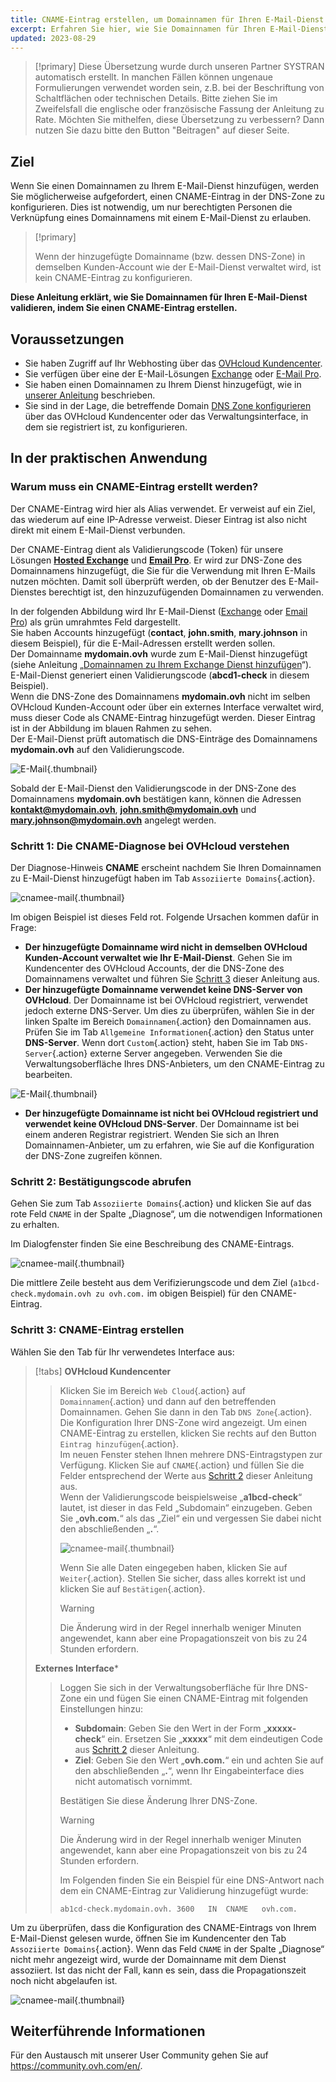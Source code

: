 ```yaml
---
title: CNAME-Eintrag erstellen, um Domainnamen für Ihren E-Mail-Dienst zu validieren
excerpt: Erfahren Sie hier, wie Sie Domainnamen für Ihren E-Mail-Dienst zu validieren, indem Sie einen CNAME-Eintrag anlegen
updated: 2023-08-29
---
```


> [!primary]
> Diese Übersetzung wurde durch unseren Partner SYSTRAN automatisch erstellt. In manchen Fällen können ungenaue Formulierungen verwendet worden sein, z.B. bei der Beschriftung von Schaltflächen oder technischen Details. Bitte ziehen Sie im Zweifelsfall die englische oder französische Fassung der Anleitung zu Rate. Möchten Sie mithelfen, diese Übersetzung zu verbessern? Dann nutzen Sie dazu bitte den Button "Beitragen" auf dieser Seite.
>

## Ziel

Wenn Sie einen Domainnamen zu Ihrem E-Mail-Dienst hinzufügen, werden Sie möglicherweise aufgefordert, einen CNAME-Eintrag in der DNS-Zone zu konfigurieren. Dies ist notwendig, um nur berechtigten Personen die Verknüpfung eines Domainnamens mit einem E-Mail-Dienst zu erlauben.

> [!primary]
>
> Wenn der hinzugefügte Domainname (bzw. dessen DNS-Zone) in demselben Kunden-Account wie der E-Mail-Dienst verwaltet wird, ist kein CNAME-Eintrag zu konfigurieren.

**Diese Anleitung erklärt, wie Sie Domainnamen für Ihren E-Mail-Dienst validieren, indem Sie einen CNAME-Eintrag erstellen.**

## Voraussetzungen

- Sie haben Zugriff auf Ihr Webhosting über das [OVHcloud Kundencenter](https://www.ovh.com/auth/?action=gotomanager&from=https://www.ovh.de/&ovhSubsidiary=de).
- Sie verfügen über eine der E-Mail-Lösungen [Exchange](https://www.ovhcloud.com/de/emails/) oder [E-Mail Pro](https://www.ovhcloud.com/de/emails/email-pro/).
- Sie haben einen Domainnamen zu Ihrem Dienst hinzugefügt, wie in [unserer Anleitung](/pages/web_cloud/email_and_collaborative_solutions/microsoft_exchange/exchange_adding_domain) beschrieben.
- Sie sind in der Lage, die betreffende Domain [DNS Zone konfigurieren](/pages/web_cloud/domains/dns_zone_edit) über das OVHcloud Kundencenter oder das Verwaltungsinterface, in dem sie registriert ist, zu konfigurieren.

## In der praktischen Anwendung

### Warum muss ein CNAME-Eintrag erstellt werden?

Der CNAME-Eintrag wird hier als Alias verwendet. Er verweist auf ein Ziel, das wiederum auf eine IP-Adresse verweist. Dieser Eintrag ist also nicht direkt mit einem E-Mail-Dienst verbunden.

Der CNAME-Eintrag dient als Validierungscode (Token) für unsere Lösungen [**Hosted Exchange**](https://www.ovhcloud.com/de-emails/hosted-exchange/) und [**Email Pro**](https://www.ovhcloud.com/de-gb/emails/email-pro/). Er wird zur DNS-Zone des Domainnamens hinzugefügt, die Sie für die Verwendung mit Ihren E-Mails nutzen möchten. Damit soll überprüft werden, ob der Benutzer des E-Mail-Dienstes berechtigt ist, den hinzuzufügenden Domainnamen zu verwenden.

In der folgenden Abbildung wird Ihr E-Mail-Dienst ([Exchange](https://www.ovhcloud.com/de/emails/) oder [Email Pro](https://www.ovhcloud.com/de/emails/email-pro/)) als 
grün umrahmtes Feld dargestellt.<br>
Sie haben Accounts hinzugefügt (**contact**, **john.smith**, **mary.johnson** in diesem Beispiel), für die E-Mail-Adressen erstellt werden sollen.<br>
Der Domainname **mydomain.ovh** wurde zum E-Mail-Dienst hinzugefügt (siehe Anleitung „[Domainnamen zu Ihrem Exchange Dienst hinzufügen](/pages/web_cloud/email_and_collaborative_solutions/microsoft_exchange/exchange_adding_domain)“).<br>
E-Mail-Dienst generiert einen Validierungscode (**abcd1-check** in diesem Beispiel).<br>
Wenn die DNS-Zone des Domainnamens **mydomain.ovh** nicht im selben OVHcloud Kunden-Account oder über ein externes Interface verwaltet wird, muss dieser Code als CNAME-Eintrag hinzugefügt werden. Dieser Eintrag ist in der Abbildung im blauen Rahmen zu sehen.<br>
Der E-Mail-Dienst prüft automatisch die DNS-Einträge des Domainnamens **mydomain.ovh** auf den Validierungscode.

![E-Mail](images/email-dns-conf-cname01.png){.thumbnail}

Sobald der E-Mail-Dienst den Validierungscode in der DNS-Zone des Domainnamens **mydomain.ovh** bestätigen kann, können die Adressen **kontakt@mydomain.ovh**, **john.smith@mydomain.ovh** und **mary.johnson@mydomain.ovh** angelegt werden.

### Schritt 1: Die CNAME-Diagnose bei OVHcloud verstehen <a name="step1"></a>

Der Diagnose-Hinweis **CNAME** erscheint nachdem Sie Ihren Domainnamen zu E-Mail-Dienst hinzugefügt haben im Tab `Assoziierte Domains`{.action}.

![cnamee-mail](images/cname_exchange_diagnostic.png){.thumbnail}

Im obigen Beispiel ist dieses Feld rot. Folgende Ursachen kommen dafür in Frage:

- **Der hinzugefügte Domainname wird nicht in demselben OVHcloud Kunden-Account verwaltet wie Ihr E-Mail-Dienst**. Gehen Sie im Kundencenter des OVHcloud Accounts, der die DNS-Zone des Domainnamens verwaltet und führen Sie [Schritt 3](#step3) dieser Anleitung aus.
- **Der hinzugefügte Domainname verwendet keine DNS-Server von OVHcloud**. Der Domainname ist bei OVHcloud registriert, verwendet jedoch externe DNS-Server. Um dies zu überprüfen, wählen Sie in der linken Spalte im Bereich `Domainnamen`{.action} den Domainnamen aus. Prüfen Sie im Tab `Allgemeine Informationen`{.action} den Status unter **DNS-Server**. Wenn dort `Custom`{.action} steht, haben Sie im Tab `DNS-Server`{.action} externe Server angegeben. Verwenden Sie die Verwaltungsoberfläche Ihres DNS-Anbieters, um den CNAME-Eintrag zu bearbeiten.

![E-Mail](images/email-dns-conf-cname02.png){.thumbnail}

- **Der hinzugefügte Domainname ist nicht bei OVHcloud registriert und verwendet keine OVHcloud DNS-Server**. Der Domainname ist bei einem anderen Registrar registriert. Wenden Sie sich an Ihren Domainnamen-Anbieter, um zu erfahren, wie Sie auf die Konfiguration der DNS-Zone zugreifen können.

### Schritt 2: Bestätigungscode abrufen <a name="step2"></a>

Gehen Sie zum Tab `Assoziierte Domains`{.action} und klicken Sie auf das rote Feld `CNAME` in der Spalte „Diagnose“, um die notwendigen Informationen zu erhalten.

Im Dialogfenster finden Sie eine Beschreibung des CNAME-Eintrags.

![cnamee-mail](images/cname_exchange_informations.png){.thumbnail}

Die mittlere Zeile besteht aus dem Verifizierungscode und dem Ziel (`a1bcd-check.mydomain.ovh zu ovh.com.` im obigen Beispiel) für den CNAME-Eintrag.

### Schritt 3: CNAME-Eintrag erstellen <a name="step3"></a>

Wählen Sie den Tab für Ihr verwendetes Interface aus:

> [!tabs]
> **OVHcloud Kundencenter**
>> Klicken Sie im Bereich `Web Cloud`{.action} auf `Domainnamen`{.action} und dann auf den betreffenden Domainnamen. Gehen Sie dann in den Tab `DNS Zone`{.action}.<br>
>> Die Konfiguration Ihrer DNS-Zone wird angezeigt. Um einen CNAME-Eintrag zu erstellen, klicken Sie rechts auf den Button `Eintrag hinzufügen`{.action}.<br>
>> Im neuen Fenster stehen Ihnen mehrere DNS-Eintragstypen zur Verfügung. Klicken Sie auf `CNAME`{.action} und füllen Sie die Felder entsprechend der Werte aus [Schritt 2](#step2) dieser Anleitung aus.<br>
>> Wenn der Validierungscode beispielsweise „**a1bcd-check**“ lautet, ist dieser in das Feld „Subdomain“ einzugeben. Geben Sie „**ovh.com.**“ als das „Ziel“ ein und vergessen Sie dabei nicht den abschließenden „**.**“.
>>
>> ![cnamee-mail](images/cname_add_entry_dns_zone.png){.thumbnail}
>>
>> Wenn Sie alle Daten eingegeben haben, klicken Sie auf `Weiter`{.action}. Stellen Sie sicher, dass alles korrekt ist und klicken Sie auf `Bestätigen`{.action}.<br>
>>
>> > [!warning]
>> >
>> > Die Änderung wird in der Regel innerhalb weniger Minuten angewendet, kann aber eine Propagationszeit von bis zu 24 Stunden erfordern.
>>
> **Externes Interface***
>>
>> Loggen Sie sich in der Verwaltungsoberfläche für Ihre DNS-Zone ein und fügen Sie einen CNAME-Eintrag mit folgenden Einstellungen hinzu:
>>
>> - **Subdomain**: Geben Sie den Wert in der Form „**xxxxx-check**“ ein. Ersetzen Sie „**xxxxx**“ mit dem eindeutigen Code aus [Schritt 2](#step2) dieser Anleitung.
>> - **Ziel**: Geben Sie den Wert „**ovh.com.**“ ein und achten Sie auf den abschließenden „**.**“, wenn Ihr Eingabeinterface dies nicht automatisch vornimmt.
>>
>> Bestätigen Sie diese Änderung Ihrer DNS-Zone.
>>
>> > [!warning]
>> >
>> > Die Änderung wird in der Regel innerhalb weniger Minuten angewendet, kann aber eine Propagationszeit von bis zu 24 Stunden erfordern.
>> >
>>
>> Im Folgenden finden Sie ein Beispiel für eine DNS-Antwort nach dem ein CNAME-Eintrag zur Validierung hinzugefügt wurde:
>>
>> ```text
>> ab1cd-check.mydomain.ovh. 3600	IN	CNAME	ovh.com.
>> ```

Um zu überprüfen, dass die Konfiguration des CNAME-Eintrags von Ihrem E-Mail-Dienst gelesen wurde, öffnen Sie im Kundencenter den Tab `Assoziierte Domains`{.action}. Wenn das Feld `CNAME` in der Spalte „Diagnose“ nicht mehr angezeigt wird, wurde der Domainname mit dem Dienst assoziiert. Ist das nicht der Fall, kann es sein, dass die Propagationszeit noch nicht abgelaufen ist.

![cnamee-mail](images/cname_exchange_diagnostic_green.png){.thumbnail}

## Weiterführende Informationen

Für den Austausch mit unserer User Community gehen Sie auf <https://community.ovh.com/en/>.
